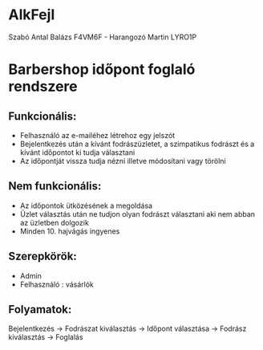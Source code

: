 # AlkFejl
Szabó Antal Balázs F4VM6F - Harangozó Martin LYRO1P
# Barbershop időpont foglaló rendszere
## Funkcionális: 
* Felhasználó az e-mailéhez létrehoz egy jelszót
* Bejelentkezés után a kívánt fodrászüzletet, a szimpatikus fodrászt és a kívánt időpontot ki tudja választani
* Az időpontját vissza tudja nézni illetve módosítani vagy törölni
## Nem funkcionális: 
* Az időpontok ütközésének a megoldása
* Üzlet választás után ne tudjon olyan fodrászt választani aki nem abban az üzletben dolgozik
* Minden 10. hajvágás ingyenes
                  
## Szerepkörök: 
* Admin
* Felhasználó : vásárlók
             
## Folyamatok: 
Bejelentkezés -> Fodrászat kiválasztás -> Időpont választása -> Fodrász kiválasztás -> Foglalás

